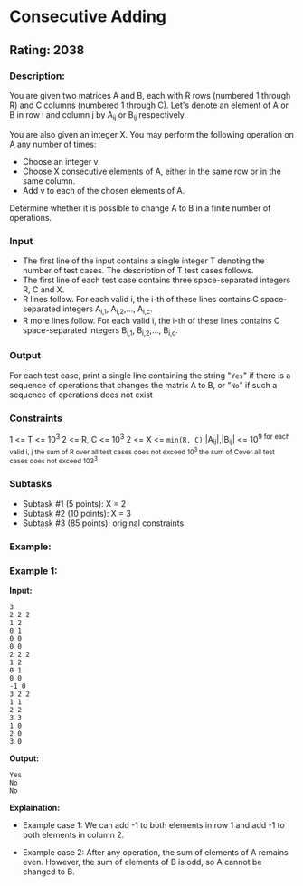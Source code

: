 # Consecutive Adding
## Rating: 2038
### Description:
You are given two matrices A and B, each with R rows (numbered 1 through R) and C columns (numbered 1 through C). Let's denote an element of A or B in row i and column j by A<sub>ij</sub> or B<sub>ij</sub> respectively. 

You are also given an integer X. You may perform the following operation on A any number of times: 
- Choose an integer v. 
- Choose X consecutive elements of A, either in the same row or in the same column. 
- Add v to each of the chosen elements of A. 

Determine whether it is possible to change A to B in a finite number of operations. 

### Input 
- The first line of the input contains a single integer T denoting the number of test cases. The description of T test cases follows. 
- The first line of each test case contains three space-separated integers R, C and X. 
- R lines follow. For each valid i, the i-th of these lines contains C space-separated integers Α<sub>i,1</sub>, Α<sub>i,2</sub>,..., Α<sub>i,c</sub>. 
- R more lines follow. For each valid i, the i-th of these lines contains C space-separated integers B<sub>i,1</sub>, B<sub>i,2</sub>,..., B<sub>i,c</sub>. 
### Output 
For each test case, print a single line containing the string "`Yes`" if there is a sequence of operations that changes the matrix A to B, or "`No`" if such a sequence of operations does not exist

### Constraints 
1 <= T <= 10<sup>3 </sup>
2 <= R, C <= 10<sup>3</sup> 
2 <= X <= `min(R, C)` 
|A<sub>ij</sub>|,|B<sub>ij</sub>| <= 10<sup>9</sub> for each valid i, j 
the sum of R over all test cases does not exceed 10<sup>3 </sup>
the sum of Cover all test cases does not exceed 103<sup>3</sup>
### Subtasks 
- Subtask #1 (5 points): X = 2 
- Subtask #2 (10 points): X = 3 
- Subtask #3 (85 points): original constraints

### Example:
### Example 1:
**Input:**
```
3
2 2 2
1 2
0 1
0 0
0 0
2 2 2
1 2
0 1
0 0
-1 0
3 2 2
1 1
2 2
3 3
1 0
2 0
3 0
```
**Output:**
```
Yes
No
No
```
**Explaination:**  
- Example case 1: 
We can add -1 to both elements in row 1 and add -1 to both elements in column 2. 

- Example case 2:
After any operation, the sum of elements of A remains even. However, the sum of elements of B is odd, so A cannot be changed to B.
